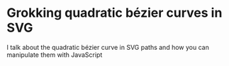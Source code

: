 
# Grokking quadratic bézier curves in SVG

I talk about the quadratic bézier curve in SVG paths and how you can manipulate them with JavaScript
